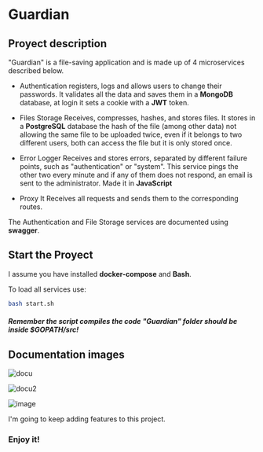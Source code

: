 # Guardian

## Proyect description

"Guardian" is a file-saving application and is made up of 4 microservices described below.

- Authentication registers, logs and allows users to change their passwords. It validates all the data and saves them in a __MongoDB__ database, at login it sets a cookie with a __JWT__ token.

- Files Storage Receives, compresses, hashes, and stores files. It stores in a __PostgreSQL__ database the hash of the file (among other data) not allowing the same file to be uploaded twice, even if it belongs to two different users, both can access the file but it is only stored once.

- Error Logger Receives and stores errors, separated by different failure points, such as "authentication" or "system". This service pings the other two every minute and if any of them does not respond, an email is sent to the administrator. Made it in __JavaScript__

- Proxy It Receives all requests and sends them to the corresponding routes.

The Authentication and File Storage services are documented using __swagger__.

## Start the Proyect

I assume you have installed __docker-compose__ and __Bash__. 

To load all services use:
```bash
bash start.sh
```

##### Remember the script compiles the code "Guardian" folder should be inside $GOPATH/src!


## Documentation images

![docu](https://user-images.githubusercontent.com/104360084/165974329-2092ad39-222d-4556-8004-3d1f5e82b173.png)

![docu2](https://user-images.githubusercontent.com/104360084/165974372-5abfc5f1-d439-4e3e-b12c-aef5a4117352.png)

![image](https://user-images.githubusercontent.com/104360084/166463810-291e63bc-8d9e-4e7b-a4f4-c41b2fea11bd.png)


I'm going to keep adding features to this project.

### Enjoy it!
